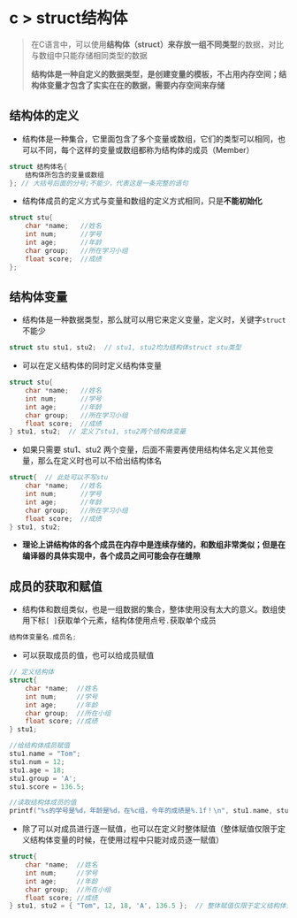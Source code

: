 # c > struct结构体

> 在C语言中，可以使用**结构体（struct）**来存放一组**不同类型**的数据，对比与数组中只能存储相同类型的数据
>
> **结构体是一种自定义的数据类型，是创建变量的模板，不占用内存空间；结构体变量才包含了实实在在的数据，需要内存空间来存储**



## 结构体的定义

- 结构体是一种集合，它里面包含了多个变量或数组，它们的类型可以相同，也可以不同，每个这样的变量或数组都称为结构体的成员（Member）

```c
struct 结构体名{
    结构体所包含的变量或数组
}; // 大括号后面的分号;不能少，代表这是一条完整的语句
```

- 结构体成员的定义方式与变量和数组的定义方式相同，只是**不能初始化**

```c
struct stu{
    char *name;   //姓名
    int num;      //学号
    int age;      //年龄
    char group;   //所在学习小组
    float score;  //成绩
};
```



## 结构体变量

- 结构体是一种数据类型，那么就可以用它来定义变量，定义时，关键字`struct`不能少

```c
struct stu stu1, stu2;  // stu1, stu2均为结构体struct stu类型
```

- 可以在定义结构体的同时定义结构体变量

```c
struct stu{
    char *name;   //姓名
    int num;      //学号
    int age;      //年龄
    char group;   //所在学习小组
    float score;  //成绩
} stu1, stu2;  // 定义了stu1, stu2两个结构体变量
```

- 如果只需要 stu1、stu2 两个变量，后面不需要再使用结构体名定义其他变量，那么在定义时也可以不给出结构体名

```c
struct{  // 此处可以不写stu
    char *name;   //姓名
    int num;      //学号
    int age;      //年龄
    char group;   //所在学习小组
    float score;  //成绩
} stu1, stu2;
```

- **理论上讲结构体的各个成员在内存中是连续存储的，和数组非常类似；但是在编译器的具体实现中，各个成员之间可能会存在缝隙**



## 成员的获取和赋值

- 结构体和数组类似，也是一组数据的集合，整体使用没有太大的意义。数组使用下标`[ ]`获取单个元素，结构体使用点号`.`获取单个成员

```c
结构体变量名.成员名;
```

- 可以获取成员的值，也可以给成员赋值

```c
// 定义结构体
struct{
    char *name;  //姓名
    int num;     //学号
    int age;     //年龄
    char group;  //所在小组
    float score; //成绩
} stu1;

//给结构体成员赋值
stu1.name = "Tom";
stu1.num = 12; 
stu1.age = 18; 
stu1.group = 'A';
stu1.score = 136.5;

//读取结构体成员的值
printf("%s的学号是%d，年龄是%d，在%c组，今年的成绩是%.1f！\n", stu1.name, stu1.num, stu1.age, stu1.group, stu1.score);
```

- 除了可以对成员进行逐一赋值，也可以在定义时整体赋值（整体赋值仅限于定义结构体变量的时候，在使用过程中只能对成员逐一赋值）

```c
struct{
    char *name;  //姓名
    int num;     //学号
    int age;     //年龄
    char group;  //所在小组
    float score; //成绩
} stu1, stu2 = { "Tom", 12, 18, 'A', 136.5 };  // 整体赋值仅限于定义结构体变量的时候
```

